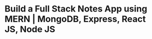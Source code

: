 <h1>Build a Full Stack Notes App using MERN | MongoDB, Express, React JS, Node JS</h1>
<a hrief="https://i.ytimg.com/vi/Rgvec9UA2_I/hq720.jpg?sqp=-oaymwEhCK4FEIIDSFryq4qpAxMIARUAAAAAGAElAADIQj0AgKJD&rs=AOn4CLBHTMqPafc8f_iXUYVUwDebIGg5NA"></a>
